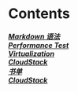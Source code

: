 # Contents
***[Markdown 语法](https://github.com/Leanna-Lee/MyNotes/blob/master/Markdown.md)***  
***[Performance Test](https://github.com/Leanna-Lee/MyNotes/blob/master/PerformTest.md)***  
***[Virtualization](https://github.com/Leanna-Lee/MyNotes/tree/master/Virtualization)***  
***[CloudStack](https://github.com/Leanna-Lee/MyNotes/tree/master/CloudStack)***  
***[书单](https://github.com/Leanna-Lee/MyNotes/blob/master/%E4%B9%A6%E5%8D%95.md)***   
***[CloudStack](https://github.com/Leanna-Lee/MyNotes/tree/master/CloudStack)***